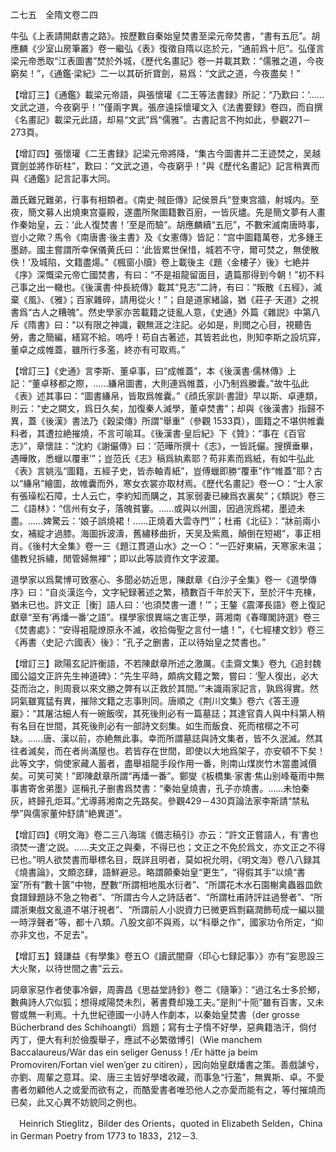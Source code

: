 二七五　全隋文卷二四

牛弘《上表請開獻書之路》。按歷數自秦始皇焚書至梁元帝焚書，“書有五厄”。胡應麟《少室山房筆叢》卷一繼弘《表》復徵自隋以迄於元，“通前爲十厄”。弘僅言梁元帝悉取“江表圖書”焚於外城，《歷代名畫記》卷一并載其歎：“儒雅之道，今夜窮矣！”，《通鑑·梁紀》二一以其斫折寶劍，易爲：“文武之道，今夜盡矣！”

【增訂三】《通鑑》載梁元帝語，與張懷瓘《二王等法書録》所記：“乃歎曰：‘……文武之道，今夜窮乎！’”僅兩字異。張彦遠採懷瓘文入《法書要録》卷四，而自撰《名畫記》載梁元此語，却易“文武”爲“儒雅”。古書記言不拘如此，參觀271－273頁。

【增訂四】張懷瓘《二王書録》記梁元帝將降，“集古今圖書并二王迹焚之，吴越寶劍並將作斫柱”，歎曰：“文武之道，今夜窮乎！”與《歷代名畫記》記言稍異而與《通鑑》記言記事大同。

蕭氏難兄難弟，行事有相類者。《南史·賊臣傳》記侯景兵“登東宫牆，射城内。至夜，簡文募人出燒東宫臺殿，遂盡所聚圖籍數百廚，一皆灰燼。先是簡文夢有人畫作秦始皇，云：‘此人復焚書！’至是而驗”。胡應麟續“五厄”，不數宋滅南唐時事，豈小之歟？馬令《南唐書·後主書》及《女憲傳》皆記：“宫中圖籍萬卷，尤多鍾王墨跡。國主嘗謂所幸保儀黄氏曰：‘此皆累世保惜，城若不守，爾可焚之，無使散佚！’及城陷，文籍盡煬。”《楓窗小牘》卷上載後主《題〈金樓子〉後》七絶并《序》深慨梁元帝亡國焚書，有曰：“不是祖龍留面目，遺篇那得到今朝！”初不料己事之出一轍也。《後漢書·仲長統傳》載其“見志”二詩，有曰：“叛散《五經》，滅棄《風》、《雅》；百家雜碎，請用從火！”；自是道家緒論，猶《莊子·天道》之視書爲“古人之糟魄”。然史學家亦苦載籍之徒亂人意，《史通》外篇《雜説》中第八斥《隋書》曰：“以有限之神識，觀無涯之注記。必如是，則閲之心目，視聽告勞，書之簡編，繕寫不給。嗚呼！苟自古著述，其皆若此也，則知李斯之設坑穽，董卓之成帷蓋，雖所行多濫，終亦有可取焉。”

【增訂三】《史通》言李斯、董卓事，曰“成帷蓋”，本《後漢書·儒林傳》上記：“董卓移都之際，……縑帛圖書，大則連爲帷蓋，小乃制爲縢囊。”故牛弘此《表》述其事曰：“圖書縑帛，皆取爲帷囊。”《顔氏家訓·書證》早以斯、卓連類，則云：“史之闕文，爲日久矣，加復秦人滅學，董卓焚書”；却與《後漢書》指歸不異，蓋《後漢》書法乃《穀梁傳》所謂“舉重”（參觀 1533頁），圖籍之不堪供帷囊料者，其遭拉絶摧燒，不言可喻耳。《後漢書·皇后紀》下《贊》：“事在《百官志》”，章懷註：“沈約《謝儼傳》曰：‘范曄所撰十《志》，一皆託儼。搜撰垂畢，遇曄敗，悉蠟以覆車’”；豈范氏《志》稿爲紈素耶？苟非素而爲紙，有如牛弘此《表》言姚泓“圖籍，五經子史，皆赤軸青紙”，豈傅蠟即勝“覆車”作“帷蓋”耶？古以“縑帛”繪圖，故帷囊而外，寒女衣裳亦取材焉。《歷代名畫記》卷一○：“士人家有張璪松石障，士人云亡，李約知而購之，其家弱妻已練爲衣裏矣”；《類説》卷三二《語林》：“信州有女子，落魄貧窶。……或與以州圖，因過浣爲裙，墨迹未盡。……婢驚云：‘娘子誤燒裙！……正燒着大雲寺門’”；杜甫《北征》：“牀前兩小女，補綻才過膝。海圖拆波濤，舊繡移曲折，天吴及紫鳳，顛倒在短褐”，事正相肖。《後村大全集》卷一三《題江貫道山水》之一○：“一匹好東絹，天寒家未温；儘教兒拆繡，閒管婦無褌”；即以此等談資作文字波瀾。

道學家以爲騖博可致塞心、多聞必妨近思，陳獻章《白沙子全集》卷一《道學傳序》曰：“自炎漢迄今，文字紀録著述之繁，積數百千年於天下，至於汗牛充棟，猶未已也。許文正［衡］語人曰：‘也須焚書一遭！’”；王鏊《震澤長語》卷上復記獻章“至有‘再燔一番’之語”。樸學家恨異端之害正學，蔣湘南《春暉閣詩選》卷三《焚書處》：“安得袓龍燎原永不滅，收拾侮聖之言付一燼！”，《七經樓文鈔》卷三《再書〈史記·六國表〉後》：“孔子之删書，正以待始皇之焚書也。”

【增訂三】歐陽玄記許衡語，不若陳獻章所述之激厲。《圭齋文集》卷九《追封魏國公謚文正許先生神道碑》：“先生平時，頗病文籍之繁，嘗曰：‘聖人復出，必大芟而治之，則周衰以來文勝之弊有以正救於其間。’”未識兩家記言，孰爲得實。然詞氣雖寬猛有異，摧除文籍之志事則同。唐順之《荆川文集》卷六《答王遵巖》：“其屠沽細人有一碗飯喫，其死後則必有一篇墓誌；其達官貴人與中科第人稍有名目在世間，其死後則必有一部詩文刻集。如生而飯食、死而棺槨之不可缺。……唐、漢以前，亦絶無此事。幸而所謂墓誌與詩文集者，皆不久泯滅。然其往者滅矣，而在者尚滿屋也。若皆存在世間，即使以大地爲架子，亦安頓不下矣！此等文字，倘使家藏人蓄者，盡舉祖龍手段作用一番，則南山煤炭竹木當盡減價矣。可笑可笑！”即陳獻章所謂“再燔一番”。鄭燮《板橋集·家書·焦山别峰菴雨中無事書寄舍弟墨》逕稱孔子删書爲焚書：“秦始皇燒書，孔子亦燒書。……未怕秦灰，終歸孔炬耳。”尤導蔣湘南之先路矣。參觀429－430頁論法家李斯請“禁私學”與儒家董仲舒請“絶異道”。

【增訂四】《明文海》卷二三八海瑞《備志稿引》亦云：“許文正嘗語人，有‘書也須焚一遭’之説。……夫文正之與秦，不得已也；文正之不免於爲文，亦文正之不得已也。”明人欲焚書而舉標名目，既詳且明者，莫如祝允明，《明文海》卷八八録其《燒書論》，文頗恣肆，語鮮避忌。略謂願秦始皇“更生”，“得假其手”以燒“書室”所有“數十篋”中物，歷數“所謂相地風水衍者”、“所謂花木水石園榭禽蟲器皿飲食譜録題詠不急之物者”、“所謂古今人之詩話者”、“所謂杜甫詩評註過譽者”、“所謂浙東戲文亂道不堪汙視者”、“所謂前人小説資力已微更爲剽竊潤飾苟成一編以獵一時浮聲者”等，都十八類。八股文卻不與焉，以“科舉之作”，國家功令所定，“抑亦非文也，不足去”。

【增訂五】錢謙益《有學集》卷五○《讀武闇齋〈印心七録記事〉》亦有“妄思設三大火聚，以待世間之書”云云。

詞章家惡作者使事冷僻，周壽昌《思益堂詩鈔》卷二《隨筆》：“過江名士多於鯽，數典詩人穴似狐；想得咸陽焚未烈，著書費却幾工夫。”是則“十阨”雖有百害，又未嘗或無一利焉。十九世紀德國一小詩人作劇本，以秦始皇焚書（der grosse Bücherbrand des Schihoangti）爲題；寫有士子惰不好學，惡典籍浩汗，倘付丙丁，便大有利於儉腹舉子，應試不必繁徵博引（Wie manchem Baccalaureus/Wär das ein seliger Genuss！/Er hätte ja beim Promoviren/Fortan viel wen’ger zu citiren），因向始皇獻燔書之策。善戲謔兮，亦劉、周輩之意耳。梁、唐三主皆好學嗜收藏，而事急“行濫”，無異斯、卓。不愛書者勿顧他人之或愛而欲有之，而酷愛書者唯恐他人之亦愛而能有之，等付摧燒而已矣，此又心異不妨貌同之例也。











　Heinrich Stieglitz，Bilder des Orients，quoted in Elizabeth Selden，China in German Poetry from 1773 to 1833，212－3.